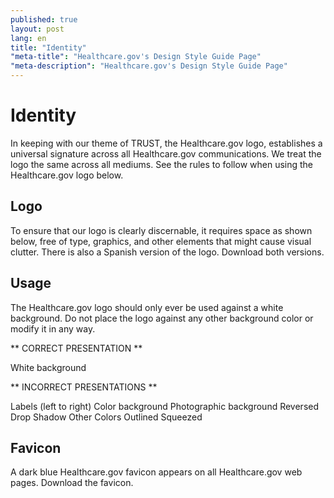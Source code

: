 ```yaml
---
published: true
layout: post
lang: en
title: "Identity"
"meta-title": "Healthcare.gov's Design Style Guide Page"
"meta-description": "Healthcare.gov's Design Style Guide Page"
---
```


# Identity

In keeping with our theme of TRUST, the Healthcare.gov logo, establishes a universal signature across all Healthcare.gov communications. We treat the logo the same across all mediums. See the rules to follow when using the Healthcare.gov logo below.

<div class="hr"></div>

## Logo

To ensure that our logo is clearly discernable, it requires space as shown below, free of type, graphics, and other elements that might cause visual clutter. There is also a Spanish version of the logo. Download both versions.

## Usage

The Healthcare.gov logo should only ever be used against a white background. Do not place the logo against any other background color or modify it in any way.

** CORRECT PRESENTATION **

White background

** INCORRECT PRESENTATIONS **

Labels (left to right)
Color background
Photographic background
Reversed
Drop Shadow
Other Colors
Outlined
Squeezed

## Favicon

A dark blue Healthcare.gov favicon appears on all Healthcare.gov web pages. Download the favicon.


